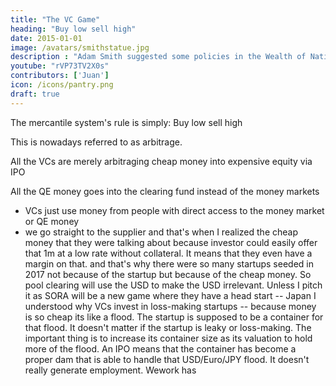 ```yaml
---
title: "The VC Game"
heading: "Buy low sell high"
date: 2015-01-01
image: /avatars/smithstatue.jpg
description : "Adam Smith suggested some policies in the Wealth of Nations which produced bad effects"
youtube: "rVP73TV2X0s"
contributors: ['Juan']
icon: /icons/pantry.png
draft: true
---
```


The mercantile system's rule is simply: Buy low sell high

This is nowadays referred to as arbitrage. 

All the VCs are merely arbitraging cheap money into expensive equity via IPO

All the QE money goes into the clearing fund instead of the money markets


- VCs just use money from people with direct access to the money market or QE money 
- we go straight to the supplier and that's when I realized the cheap money that they were talking about because investor could easily offer that 1m at a low rate without collateral. It means that they even have a margin on that. and that's why there were so many startups seeded in 2017 not because of the startup but because of the cheap money. So pool clearing will use the USD to make the USD irrelevant.
Unless I pitch it as SORA will be a new game where they have a head start -- Japan 
I understood why VCs invest in loss-making startups -- because money is so cheap its like a flood. The startup is supposed to be a container for that flood. It doesn't matter if the startup is leaky or loss-making. The important thing is to increase its container size as its valuation to hold more of the flood. An IPO means that the container has become a proper dam that is able to handle that USD/Euro/JPY flood. It doesn't really generate employment. Wework has 
